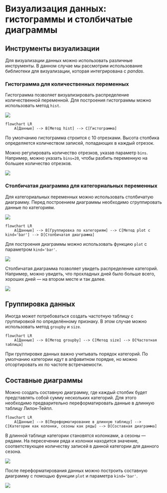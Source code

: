 # Визуализация данных: гистограммы и столбичатые диаграммы

## Инструменты визуализации

Для визуализации данных можно использовать различные инструменты. В данном случае мы рассмотрим использование библиотеки для визуализации, которая интегрирована с *pandas*.

### Гистограмма для количественных переменных

Гистограмма позволяет визуализировать распределение количественной переменной. Для построения гистограммы можно использовать метод `hist`.

![](images/LEC_04_PART_04_P/000040s_top_6.jpg)

```mermaid
flowchart LR
    A[Данные] --> B[Метод hist] --> C[Гистограмма]
```

По умолчанию гистограмма строится с 10 отрезками. Высота столбика определяется количеством записей, попадающих в каждый отрезок.

Можно регулировать количество отрезков, указав параметр `bins`. Например, можно указать `bins=20`, чтобы разбить переменную на большее количество отрезков.

![](images/LEC_04_PART_04_P/000080s_top_5.jpg)

### Столбичатая диаграмма для категориальных переменных

Для категориальных переменных можно использовать столбичатую диаграмму. Перед построением диаграммы необходимо сгруппировать данные по категориям.

![](images/LEC_04_PART_04_P/000100s_top_2.jpg)

```mermaid
flowchart LR
    A[Данные] --> B[Группировка по категориям] --> C[Метод plot с kind='bar'] --> D[Столбичатая диаграмма]
```

Для построения диаграммы можно использовать функцию `plot` с параметром `kind='bar'`.

![](images/LEC_04_PART_04_P/000120s_top_3.jpg)

Столбичатая диаграмма позволяет увидеть распределение категорий. Например, можно увидеть, что прохладных дней было больше всего, хороших дней — на втором месте и так далее.

![](images/LEC_04_PART_04_P/000149s_top_4.jpg)

## Группировка данных

Иногда может потребоваться создать частотную таблицу с группировкой по определённому признаку. В этом случае можно использовать метод `groupby` и `size`.

```mermaid
flowchart LR
    A[Данные] --> B[Метод groupby] --> C[Метод size] --> D[Частотная таблица]
```

При группировке данных важно учитывать порядок категорий. По умолчанию категории идут в алфавитном порядке, но можно отсортировать их по частоте встречаемости.

## Составные диаграммы

Можно создать составную диаграмму, где каждый столбик будет представлять собой сумму нескольких категорий. Для этого необходимо предварительно переформатировать данные в длинную таблицу Лилон-Тейпл.

```mermaid
flowchart LR
    A[Данные] --> B[Переформатирование в длинную таблицу] --> C[Категории как колонки, сезоны как ряды] --> D[Составная диаграмма]
```

В длинной таблице категории становятся колонками, а сезоны — рядами. На пересечении ряда и колонки находится значение, соответствующее количеству записей в данной категории для данного сезона.

![](images/LEC_04_PART_04_P/000279s_top_1.jpg)

После переформатирования данных можно построить составную диаграмму с помощью функции `plot` и параметра `kind='bar'`.

![](images/LEC_04_PART_04_P/000319s_top_7.jpg)